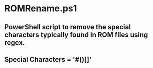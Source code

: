 # ROMRename.ps1
## PowerShell script to remove the special characters typically found in ROM files using regex.
## Special Characters = '#()[]'
